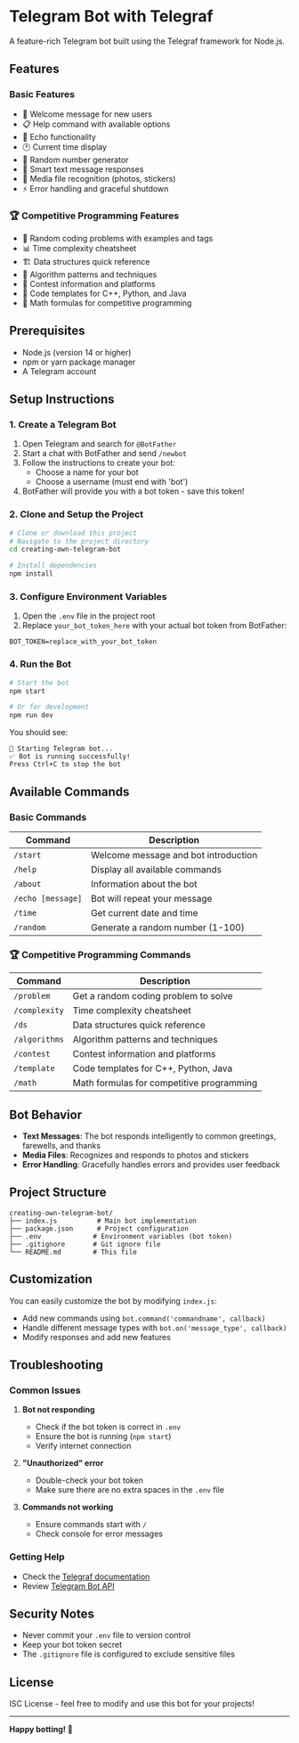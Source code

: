 # Telegram Bot with Telegraf

A feature-rich Telegram bot built using the Telegraf framework for Node.js.

## Features

### Basic Features
- 🤖 Welcome message for new users
- 📋 Help command with available options
- 🔄 Echo functionality
- 🕐 Current time display
- 🎲 Random number generator
- 💬 Smart text message responses
- 📸 Media file recognition (photos, stickers)
- ⚡ Error handling and graceful shutdown

### 🏆 Competitive Programming Features
- 🧩 Random coding problems with examples and tags
- 📊 Time complexity cheatsheet
- 🏗️ Data structures quick reference
- 🔄 Algorithm patterns and techniques
- 🏁 Contest information and platforms
- 📝 Code templates for C++, Python, and Java
- 🧮 Math formulas for competitive programming

## Prerequisites

- Node.js (version 14 or higher)
- npm or yarn package manager
- A Telegram account

## Setup Instructions

### 1. Create a Telegram Bot

1. Open Telegram and search for `@BotFather`
2. Start a chat with BotFather and send `/newbot`
3. Follow the instructions to create your bot:
   - Choose a name for your bot
   - Choose a username (must end with 'bot')
4. BotFather will provide you with a bot token - save this token!

### 2. Clone and Setup the Project

```bash
# Clone or download this project
# Navigate to the project directory
cd creating-own-telegram-bot

# Install dependencies
npm install
```

### 3. Configure Environment Variables

1. Open the `.env` file in the project root
2. Replace `your_bot_token_here` with your actual bot token from BotFather:

```env
BOT_TOKEN=replace_with_your_bot_token
```

### 4. Run the Bot

```bash
# Start the bot
npm start

# Or for development
npm run dev
```

You should see:
```
🚀 Starting Telegram bot...
✅ Bot is running successfully!
Press Ctrl+C to stop the bot
```

## Available Commands

### Basic Commands
| Command | Description |
|---------|-------------|
| `/start` | Welcome message and bot introduction |
| `/help` | Display all available commands |
| `/about` | Information about the bot |
| `/echo [message]` | Bot will repeat your message |
| `/time` | Get current date and time |
| `/random` | Generate a random number (1-100) |

### 🏆 Competitive Programming Commands
| Command | Description |
|---------|-------------|
| `/problem` | Get a random coding problem to solve |
| `/complexity` | Time complexity cheatsheet |
| `/ds` | Data structures quick reference |
| `/algorithms` | Algorithm patterns and techniques |
| `/contest` | Contest information and platforms |
| `/template` | Code templates for C++, Python, Java |
| `/math` | Math formulas for competitive programming |

## Bot Behavior

- **Text Messages**: The bot responds intelligently to common greetings, farewells, and thanks
- **Media Files**: Recognizes and responds to photos and stickers
- **Error Handling**: Gracefully handles errors and provides user feedback

## Project Structure

```
creating-own-telegram-bot/
├── index.js          # Main bot implementation
├── package.json      # Project configuration
├── .env             # Environment variables (bot token)
├── .gitignore       # Git ignore file
└── README.md        # This file
```

## Customization

You can easily customize the bot by modifying `index.js`:

- Add new commands using `bot.command('commandname', callback)`
- Handle different message types with `bot.on('message_type', callback)`
- Modify responses and add new features

## Troubleshooting

### Common Issues

1. **Bot not responding**
   - Check if the bot token is correct in `.env`
   - Ensure the bot is running (`npm start`)
   - Verify internet connection

2. **"Unauthorized" error**
   - Double-check your bot token
   - Make sure there are no extra spaces in the `.env` file

3. **Commands not working**
   - Ensure commands start with `/`
   - Check console for error messages

### Getting Help

- Check the [Telegraf documentation](https://telegraf.js.org/)
- Review [Telegram Bot API](https://core.telegram.org/bots/api)

## Security Notes

- Never commit your `.env` file to version control
- Keep your bot token secret
- The `.gitignore` file is configured to exclude sensitive files

## License

ISC License - feel free to modify and use this bot for your projects!

---

**Happy botting! 🤖**
